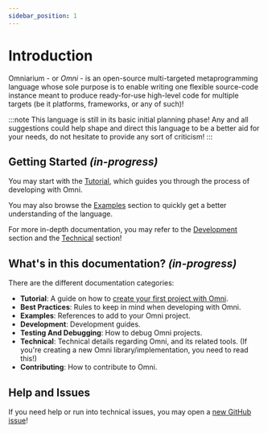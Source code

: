 ```yaml
---
sidebar_position: 1
---
```


# Introduction

Omniarium - or *Omni* - is an open-source multi-targeted metaprogramming language whose sole purpose
is to enable writing one flexible source-code instance meant to produce ready-for-use high-level
code for multiple targets (be it platforms, frameworks, or any of such)!

:::note
This language is still in its basic initial planning phase! Any and all suggestions could help shape
and direct this language to be a better aid for your needs, do not hesitate to provide any sort of
criticism!
:::

## Getting Started _(in-progress)_

You may start with the [Tutorial](./tutorial/installs.md), which guides you through the process of
developing with Omni.

You may also browse the [Examples](#getting-started) section to quickly get a better understanding
of the language.

For more in-depth documentation, you may refer to the [Development](#getting-started) section
and the [Technical](#getting-started) section!

## What's in this documentation? _(in-progress)_

There are the different documentation categories:

- **Tutorial**: A guide on how to [create your first project with Omni](./tutorial/installs.md).
- **Best Practices**: Rules to keep in mind when developing with Omni.
- **Examples**: References to add to your Omni project.
- **Development**: Development guides.
- **Testing And Debugging**: How to debug Omni projects.
- **Technical**: Technical details regarding Omni, and its related tools. (If you're creating a new Omni library/implementation, you need to read this!)
- **Contributing**: How to contribute to Omni.

## Help and Issues

If you need help or run into technical issues, you may open a
[new GitHub issue](https://github.com/Ender-ing/omni/issues)!
